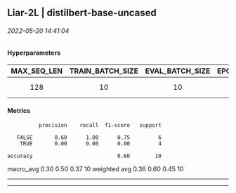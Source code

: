## Liar-2L | distilbert-base-uncased
###### 2022-05-20 14:41:04
#### Hyperparameters


| **MAX_SEQ_LEN** | **TRAIN_BATCH_SIZE** | **EVAL_BATCH_SIZE** | **EPOCHS** | **LR** | **OPTIM** | **EVAL_STEPS** |
|:---------------:|:--------------------:|:-------------------:|:----------:|:------:|:---------:|:--------------:|
|        128       |          10          |          10         |     1     |   3e-05   |     adamw_hf    |       100       |

    
#### Metrics
              precision    recall  f1-score   support

       FALSE       0.60      1.00      0.75         6
        TRUE       0.00      0.00      0.00         4

    accuracy                           0.60        10
   macro_avg       0.30      0.50      0.37        10
weighted avg       0.36      0.60      0.45        10

----
----
